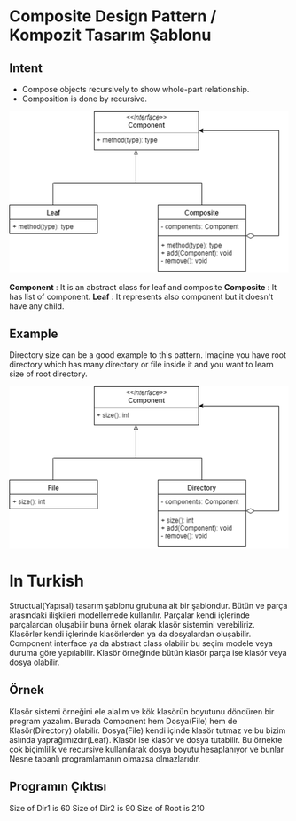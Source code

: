 # Composite Design Pattern / Kompozit Tasarım Şablonu
## Intent
 - Compose objects recursively to show whole-part relationship.
 - Composition is done by recursive.
 
![Strategy Pattern uml diagram](https://github.com/necatiakbasoglu/Design-Patterns/blob/master/Composite/composite.png)

**Component** : It is an abstract class for leaf and composite
**Composite** : It has list of component. 
**Leaf** : It represents also component but it doesn't have any child.

## Example
Directory size can be a good example to this pattern. Imagine you have root directory which has many directory or file inside it
and you want to learn size of root directory. 

![Composite Pattern uml diagram](https://github.com/necatiakbasoglu/Design-Patterns/blob/master/Composite/directory.png)

# In Turkish
Structual(Yapısal) tasarım şablonu grubuna ait bir şablondur. Bütün ve parça arasındaki ilişkileri
modellemede kullanılır. Parçalar kendi içlerinde parçalardan oluşabilir buna örnek olarak klasör sistemini
verebiliriz. Klasörler kendi içlerinde klasörlerden ya da dosyalardan oluşabilir. Component interface ya da abstract class
olabilir bu seçim modele veya duruma göre yapılabilir. Klasör örneğinde bütün klasör parça ise klasör veya dosya olabilir.
## Örnek
Klasör sistemi örneğini ele alalım ve kök klasörün boyutunu döndüren bir program yazalım. Burada Component hem Dosya(File)
hem de Klasör(Directory) olabilir. Dosya(File) kendi içinde klasör tutmaz ve bu bizim aslında yaprağımızdır(Leaf). Klasör ise
klasör ve dosya tutabilir. Bu örnekte çok biçimlilik ve recursive kullanılarak dosya boyutu hesaplanıyor ve bunlar Nesne tabanlı
programlamanın olmazsa olmazlarıdır. 
 
## Programın Çıktısı
Size of Dir1 is 60 
Size of Dir2 is 90 
Size of Root is 210
